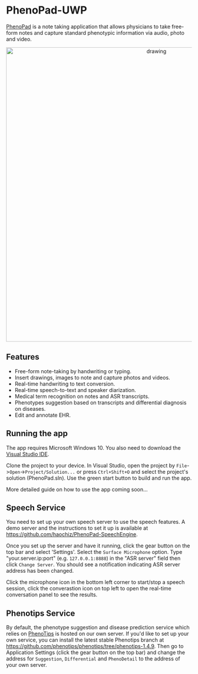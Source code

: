 PhenoPad-UWP
============
[PhenoPad](http://www.phenopad.ai/) is a note taking application that allows physicians to take free-form notes and capture standard phenotypic information via audio, photo and video.

<p align="center">
  <img src="https://github.com/jixuan-wang/PhenoPad-UWP/blob/master/PhenoPad/Assets/features_demo.png?raw=true" alt="drawing" width="800"/>
<p />


Features
--------
* Free-form note-taking by handwriting or typing. 
* Insert drawings, images to note and capture photos and videos.
* Real-time handwriting to text conversion.
* Real-time speech-to-text and speaker diarization.
* Medical term recognition on notes and ASR transcripts. 
* Phenotypes suggestion based on transcripts and differential diagnosis on diseases.
* Edit and annotate EHR.

Running the app
----------------
The app requires Microsoft Windows 10. You also need to download the [Visual Studio IDE](https://visualstudio.microsoft.com/).

Clone the project to your device. In Visual Studio, open the project by `File`->`Open`->`Project/Solution...` or press `Ctrl+Shift+O` and select the project's solution (PhenoPad.sln). Use the green start button to build and run the app.

More detailed guide on how to use the app coming soon...

Speech Service
-----------------------
You need to set up your own speech server to use the speech features. A demo server and the instructions to set it up is available at https://github.com/haochiz/PhenoPad-SpeechEngine.

Once you set up the server and have it running, click the gear button on the top bar and select 'Settings'. Select the `Surface Microphone` option. Type "your.server.ip:port" (e.g. `127.0.0.1:8888`) in the "ASR server" field then click `Change Server`. You should see a notification indicating ASR server address has been changed. 

Click the microphone icon in the bottom left corner to start/stop a speech session, click the converastion icon on top left to open the real-time conversation panel to see the results.

Phenotips Service
-----------------
By default, the phenotype suggestion and disease prediction service which relies on [PhenoTips](https://phenotips.com/) is hosted on our own server. If you'd like to set up your own service, you can install the latest stable Phenotips branch at https://github.com/phenotips/phenotips/tree/phenotips-1.4.9. Then go to Application Settings (click the gear button on the top bar) and change the address for `Suggestion`, `Differential` and `PhenoDetail` to the address of your own server.

